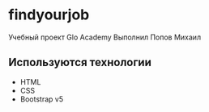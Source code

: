 # findyourjob
Учебный проект Glo Academy
Выполнил Попов Михаил

## Используются технологии
- HTML
- CSS
- Bootstrap v5

